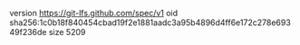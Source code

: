 version https://git-lfs.github.com/spec/v1
oid sha256:1c0b18f840454cbad19f2e1881aadc3a95b4896d4ff6e172c278e69349f236de
size 5209
